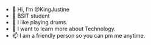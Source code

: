 - 👋 Hi, I’m @KingJustine
- 👀 BSIT student
- 🌱 I like playing drums.
- 💞️ I want to learn more about Technology.
- 📫 I am a friendly person so you can pm me anytime. 

<!---
Kingjustine2/Kingjustine2 is a ✨ special ✨ repository because its `README.md` (this file) appears on your GitHub profile.
You can click the Preview link to take a look at your changes.
--->
